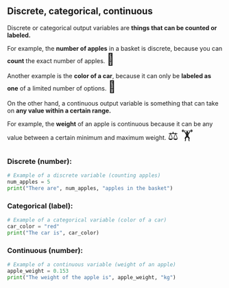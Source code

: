 ## Discrete, categorical, continuous

Discrete or categorical output variables are **things that can be counted or labeled.**

For example, the **number of apples** in a basket is discrete, because you can **count** the exact number of apples. <span style="font-size: 27px;">🍎</span>

Another example is the **color of a car**, because it can only be **labeled as one** of a limited number of options. <span style="font-size: 27px;">🚙</span>

On the other hand, a continuous output variable is something that can take on **any value within a certain range.**

For example, the **weight** of an apple is continuous because it can be any value between a certain minimum and maximum weight. <span style="font-size: 27px;">⚖️ 🏋️</span>

### Discrete (number):

```py
# Example of a discrete variable (counting apples)
num_apples = 5
print("There are", num_apples, "apples in the basket")
```

### Categorical (label):

```py
# Example of a categorical variable (color of a car)
car_color = "red"
print("The car is", car_color)
```

### Continuous (number):

```py
# Example of a continuous variable (weight of an apple)
apple_weight = 0.153
print("The weight of the apple is", apple_weight, "kg")
```
